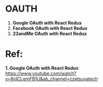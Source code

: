 # OAUTH
1. **Google OAuth with React Redux**
2. **Facebook OAuth with React Redux**
3. **23andMe OAuth with React Redux**

# Ref:   
**1. Google OAuth with React Redux**  
https://www.youtube.com/watch?v=8jdCLgmFB1U&ab_channel=czetsuyatech